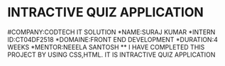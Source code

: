 # INTRACTIVE QUIZ APPLICATION

#COMPANY:CODTECH IT SOLUTION
*NAME:SURAJ KUMAR
*INTERN ID:CT04DF2518
*DOMAINE:FRONT END DEVELOPMENT
*DURATION:4 WEEKS
*MENTOR:NEEELA SANTOSH
** I HAVE COMPLETED THIS PROJECT BY USING CSS,HTML. IT IS INTRACTIVE QUIZ APPLICATION

